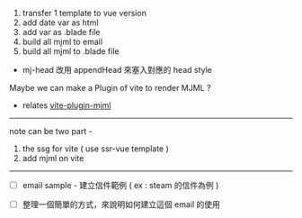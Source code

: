 1. transfer 1 template to vue version
2. add date var as html
3. add var as .blade file
4. build all mjml to email
5. build all mjml to .blade file

- mj-head 改用 appendHead 來塞入對應的 head style 

Maybe we can make a Plugin of vite to render MJML ?
- relates [vite-plugin-mjml](https://www.npmjs.com/package/vite-plugin-mjml)

---

note can be two part -

1. the ssg for vite ( use ssr-vue template )
2. add mjml on vite

---

- [ ] email sample - 建立信件範例 ( ex : steam 的信件為例 )
- [ ] 整理一個簡單的方式，來說明如何建立這個 email 的使用

